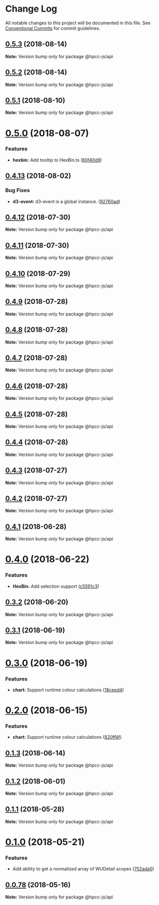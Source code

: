 # Change Log

All notable changes to this project will be documented in this file.
See [Conventional Commits](https://conventionalcommits.org) for commit guidelines.

<a name="0.5.3"></a>
## [0.5.3](https://github.com/hpcc-systems/Visualization/compare/@hpcc-js/api@0.5.2...@hpcc-js/api@0.5.3) (2018-08-14)




**Note:** Version bump only for package @hpcc-js/api

<a name="0.5.2"></a>
## [0.5.2](https://github.com/hpcc-systems/Visualization/compare/@hpcc-js/api@0.5.1...@hpcc-js/api@0.5.2) (2018-08-14)




**Note:** Version bump only for package @hpcc-js/api

<a name="0.5.1"></a>
## [0.5.1](https://github.com/hpcc-systems/Visualization/compare/@hpcc-js/api@0.5.0...@hpcc-js/api@0.5.1) (2018-08-10)




**Note:** Version bump only for package @hpcc-js/api

<a name="0.5.0"></a>
# [0.5.0](https://github.com/hpcc-systems/Visualization/compare/@hpcc-js/api@0.4.13...@hpcc-js/api@0.5.0) (2018-08-07)


### Features

* **hexbin:** Add tooltip to HexBin.ts ([60f40d9](https://github.com/hpcc-systems/Visualization/commit/60f40d9))




<a name="0.4.13"></a>
## [0.4.13](https://github.com/hpcc-systems/Visualization/compare/@hpcc-js/api@0.4.12...@hpcc-js/api@0.4.13) (2018-08-02)


### Bug Fixes

* **d3-event:** d3-event is a global instance. ([92760ad](https://github.com/hpcc-systems/Visualization/commit/92760ad))




<a name="0.4.12"></a>
## [0.4.12](https://github.com/hpcc-systems/Visualization/compare/@hpcc-js/api@0.4.11...@hpcc-js/api@0.4.12) (2018-07-30)




**Note:** Version bump only for package @hpcc-js/api

<a name="0.4.11"></a>
## [0.4.11](https://github.com/hpcc-systems/Visualization/compare/@hpcc-js/api@0.4.10...@hpcc-js/api@0.4.11) (2018-07-30)




**Note:** Version bump only for package @hpcc-js/api

<a name="0.4.10"></a>
## [0.4.10](https://github.com/hpcc-systems/Visualization/compare/@hpcc-js/api@0.4.9...@hpcc-js/api@0.4.10) (2018-07-29)




**Note:** Version bump only for package @hpcc-js/api

<a name="0.4.9"></a>
## [0.4.9](https://github.com/hpcc-systems/Visualization/compare/@hpcc-js/api@0.4.8...@hpcc-js/api@0.4.9) (2018-07-28)




**Note:** Version bump only for package @hpcc-js/api

<a name="0.4.8"></a>
## [0.4.8](https://github.com/hpcc-systems/Visualization/compare/@hpcc-js/api@0.4.7...@hpcc-js/api@0.4.8) (2018-07-28)




**Note:** Version bump only for package @hpcc-js/api

<a name="0.4.7"></a>
## [0.4.7](https://github.com/hpcc-systems/Visualization/compare/@hpcc-js/api@0.4.6...@hpcc-js/api@0.4.7) (2018-07-28)




**Note:** Version bump only for package @hpcc-js/api

<a name="0.4.6"></a>
## [0.4.6](https://github.com/hpcc-systems/Visualization/compare/@hpcc-js/api@0.4.5...@hpcc-js/api@0.4.6) (2018-07-28)




**Note:** Version bump only for package @hpcc-js/api

<a name="0.4.5"></a>
## [0.4.5](https://github.com/hpcc-systems/Visualization/compare/@hpcc-js/api@0.4.4...@hpcc-js/api@0.4.5) (2018-07-28)




**Note:** Version bump only for package @hpcc-js/api

<a name="0.4.4"></a>
## [0.4.4](https://github.com/hpcc-systems/Visualization/compare/@hpcc-js/api@0.4.3...@hpcc-js/api@0.4.4) (2018-07-28)




**Note:** Version bump only for package @hpcc-js/api

<a name="0.4.3"></a>
## [0.4.3](https://github.com/hpcc-systems/Visualization/compare/@hpcc-js/api@0.4.2...@hpcc-js/api@0.4.3) (2018-07-27)




**Note:** Version bump only for package @hpcc-js/api

<a name="0.4.2"></a>
## [0.4.2](https://github.com/hpcc-systems/Visualization/compare/@hpcc-js/api@0.4.1...@hpcc-js/api@0.4.2) (2018-07-27)




**Note:** Version bump only for package @hpcc-js/api

<a name="0.4.1"></a>
## [0.4.1](https://github.com/hpcc-systems/Visualization/compare/@hpcc-js/api@0.4.0...@hpcc-js/api@0.4.1) (2018-06-28)




**Note:** Version bump only for package @hpcc-js/api

<a name="0.4.0"></a>
# [0.4.0](https://github.com/hpcc-systems/Visualization/compare/@hpcc-js/api@0.3.2...@hpcc-js/api@0.4.0) (2018-06-22)


### Features

* **HexBin:** Add selection support ([c5591c3](https://github.com/hpcc-systems/Visualization/commit/c5591c3))




<a name="0.3.2"></a>
## [0.3.2](https://github.com/hpcc-systems/Visualization/compare/@hpcc-js/api@0.3.1...@hpcc-js/api@0.3.2) (2018-06-20)




**Note:** Version bump only for package @hpcc-js/api

<a name="0.3.1"></a>
## [0.3.1](https://github.com/hpcc-systems/Visualization/compare/@hpcc-js/api@0.3.0...@hpcc-js/api@0.3.1) (2018-06-19)




**Note:** Version bump only for package @hpcc-js/api

<a name="0.3.0"></a>
# [0.3.0](https://github.com/hpcc-systems/Visualization/compare/@hpcc-js/api@0.2.0...@hpcc-js/api@0.3.0) (2018-06-19)


### Features

* **chart:** Support runtime colour calculations ([18ceed4](https://github.com/hpcc-systems/Visualization/commit/18ceed4))




<a name="0.2.0"></a>
# [0.2.0](https://github.com/hpcc-systems/Visualization/compare/@hpcc-js/api@0.1.3...@hpcc-js/api@0.2.0) (2018-06-15)


### Features

* **chart:** Support runtime colour calculations ([820ff4f](https://github.com/hpcc-systems/Visualization/commit/820ff4f))




<a name="0.1.3"></a>
## [0.1.3](https://github.com/hpcc-systems/Visualization/compare/@hpcc-js/api@0.1.2...@hpcc-js/api@0.1.3) (2018-06-14)




**Note:** Version bump only for package @hpcc-js/api

<a name="0.1.2"></a>
## [0.1.2](https://github.com/hpcc-systems/Visualization/compare/@hpcc-js/api@0.1.1...@hpcc-js/api@0.1.2) (2018-06-01)




**Note:** Version bump only for package @hpcc-js/api

<a name="0.1.1"></a>
## [0.1.1](https://github.com/hpcc-systems/Visualization/compare/@hpcc-js/api@0.1.0...@hpcc-js/api@0.1.1) (2018-05-28)




**Note:** Version bump only for package @hpcc-js/api

<a name="0.1.0"></a>
# [0.1.0](https://github.com/hpcc-systems/Visualization/compare/@hpcc-js/api@0.0.78...@hpcc-js/api@0.1.0) (2018-05-21)


### Features

*  Add ability to get a normalized array of WUDetail scopes ([752ada0](https://github.com/hpcc-systems/Visualization/commit/752ada0))




<a name="0.0.78"></a>
## [0.0.78](https://github.com/hpcc-systems/Visualization/compare/@hpcc-js/api@0.0.77...@hpcc-js/api@0.0.78) (2018-05-16)




**Note:** Version bump only for package @hpcc-js/api
